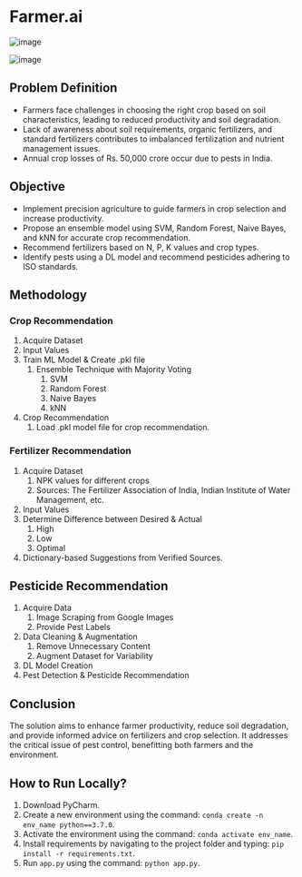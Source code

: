 # Farmer.ai
![image](https://github.com/SurajSanap/Farmer.ai/assets/101057653/a65ee3e9-f7bd-448c-968f-0050b9353e52)

![image](https://github.com/SurajSanap/Farmer.ai/assets/101057653/0f9e0d04-75d6-4518-8cbf-e56df52a78b1)


## Problem Definition
* Farmers face challenges in choosing the right crop based on soil characteristics, leading to reduced productivity and soil degradation.
* Lack of awareness about soil requirements, organic fertilizers, and standard fertilizers contributes to imbalanced fertilization and nutrient management issues.
* Annual crop losses of Rs. 50,000 crore occur due to pests in India.

## Objective
* Implement precision agriculture to guide farmers in crop selection and increase productivity.
* Propose an ensemble model using SVM, Random Forest, Naive Bayes, and kNN for accurate crop recommendation.
* Recommend fertilizers based on N, P, K values and crop types.
* Identify pests using a DL model and recommend pesticides adhering to ISO standards.

## Methodology
### Crop Recommendation
1. Acquire Dataset
2. Input Values
3. Train ML Model & Create .pkl file
    1. Ensemble Technique with Majority Voting
        1. SVM
        2. Random Forest
        3. Naive Bayes
        4. kNN
4. Crop Recommendation
    1. Load .pkl model file for crop recommendation.

### Fertilizer Recommendation
1. Acquire Dataset
    1. NPK values for different crops
    2. Sources: The Fertilizer Association of India, Indian Institute of Water Management, etc.
2. Input Values
3. Determine Difference between Desired & Actual
    1. High
    2. Low
    3. Optimal
4. Dictionary-based Suggestions from Verified Sources.

## Pesticide Recommendation
1. Acquire Data
    1. Image Scraping from Google Images
    2. Provide Pest Labels
2. Data Cleaning & Augmentation
    1. Remove Unnecessary Content
    2. Augment Dataset for Variability
3. DL Model Creation
4. Pest Detection & Pesticide Recommendation

## Conclusion
The solution aims to enhance farmer productivity, reduce soil degradation, and provide informed advice on fertilizers and crop selection. It addresses the critical issue of pest control, benefitting both farmers and the environment.

## How to Run Locally?

1. Download PyCharm.
2. Create a new environment using the command: `conda create -n env_name python==3.7.0`.
3. Activate the environment using the command: `conda activate env_name`.
4. Install requirements by navigating to the project folder and typing: `pip install -r requirements.txt`.
5. Run `app.py` using the command: `python app.py`.
